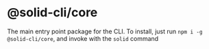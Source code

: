 # @solid-cli/core

The main entry point package for the CLI. To install, just run `npm i -g @solid-cli/core`, and invoke with the `solid` command
